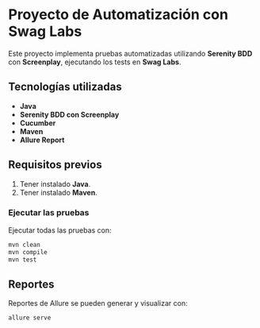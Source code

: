 # Proyecto de Automatización con Swag Labs

Este proyecto implementa pruebas automatizadas utilizando **Serenity BDD** con **Screenplay**, ejecutando los tests en **Swag Labs**.

## Tecnologías utilizadas
- **Java**
- **Serenity BDD con Screenplay**
- **Cucumber**
- **Maven**
- **Allure Report**

## Requisitos previos
1. Tener instalado **Java**.
2. Tener instalado **Maven**.


### Ejecutar las pruebas
Ejecutar todas las pruebas con:
```sh
mvn clean
mvn compile
mvn test
```

## Reportes
Reportes de Allure se pueden generar y visualizar con:
```sh
allure serve 
```


